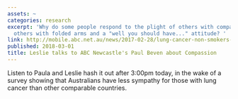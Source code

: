 ```yaml
---
assets: ~
categories: research
excerpt: 'Why do some people respond to the plight of others with compassion, and
  others with folded arms and a "well you should have..." attitude? '
link: http://mobile.abc.net.au/news/2017-02-28/lung-cancer-non-smokers-unfair-attitudes-australia/8308250?pfmredir=sm
published: 2018-03-01
title: Leslie talks to ABC Newcastle's Paul Beven about Compassion
---
```

Listen to Paula and Leslie hash it out after 3:00pm today, in the wake of a survey showing that Australians have less sympathy for those with lung cancer than other comparable countries.
